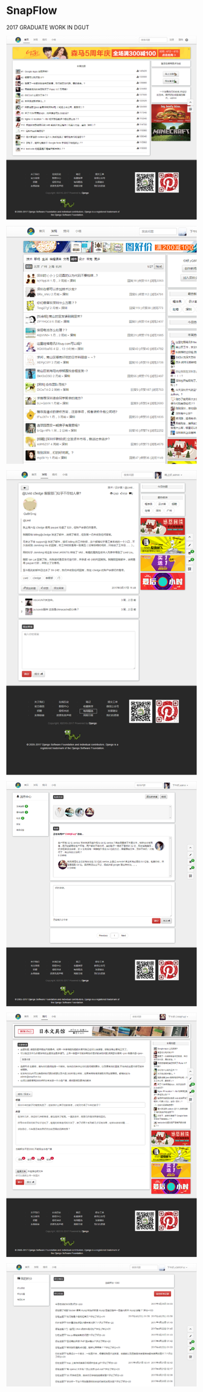 # SnapFlow
2017 GRADUATE WORK IN DGUT

![](https://raw.githubusercontent.com/mmix574/SnapFlow/master/github_readme/1.png)

![](https://raw.githubusercontent.com/mmix574/SnapFlow/master/github_readme/2.png)

![](https://raw.githubusercontent.com/mmix574/SnapFlow/master/github_readme/3.png)

![](https://raw.githubusercontent.com/mmix574/SnapFlow/master/github_readme/4.png)

![](https://raw.githubusercontent.com/mmix574/SnapFlow/master/github_readme/5.png)

![](https://raw.githubusercontent.com/mmix574/SnapFlow/master/github_readme/7.png)